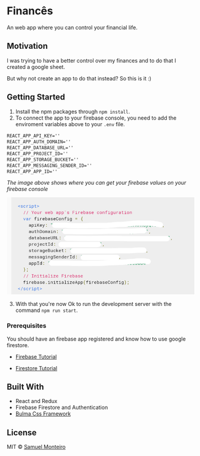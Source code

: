 # Financês

An web app where you can control your financial life.

## Motivation

I was trying to have a better control over my finances and to do that I created a google sheet.

But why not create an app to do that instead?
So this is it :)

## Getting Started

1. Install the npm packages through `npm install`.
2. To connect the app to your firebase console, you need to add the enviroment variables above to your `.env` file.

```
REACT_APP_API_KEY=''
REACT_APP_AUTH_DOMAIN=''
REACT_APP_DATABASE_URL=''
REACT_APP_PROJECT_ID=''
REACT_APP_STORAGE_BUCKET=''
REACT_APP_MESSAGING_SENDER_ID=''
REACT_APP_APP_ID=''
```

_The image above shows where you can get your firebase values on your firebase console_

![Firebase Configuration File](./assets/firebase-config-example.png)

3. With that you're now Ok to run the development server with the command `npm run start`.

### Prerequisites

You should have an firebase app registered and know how to use google firestore.

- [Firebase Tutorial](https://firebase.google.com/docs/web/setup?authuser=0)

- [Firestore Tutorial](https://firebase.google.com/docs/firestore?authuser=0)

## Built With

- React and Redux
- Firebase Firestore and Authentication
- [Bulma Css Framework](http://bulma.io)

## License

MIT © [Samuel Monteiro](https://samuelmonteiro.netlify.com/)
